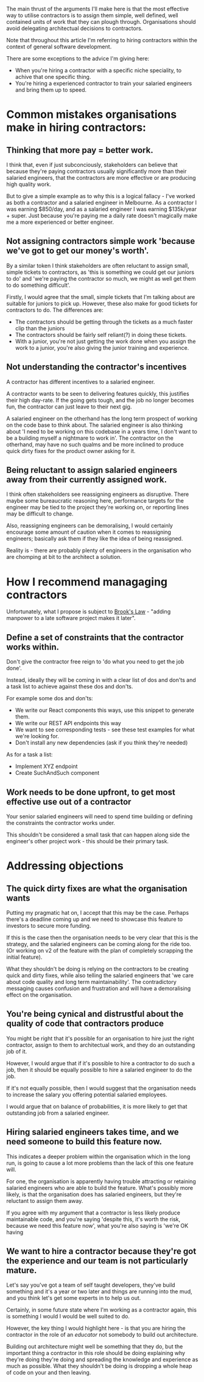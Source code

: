 
The main thrust of the arguments I'll make here is that the most effective way to utilise contractors is to assign them simple, well defined, well contained units of work that they can plough through. Organisations should avoid delegating architectual decisions to contractors. 

Note that throughout this article I'm referring to hiring contractors within the context of general software development.

There are some exceptions to the advice I'm giving here: 

 - When you're hiring a contractor with a specific niche speciality, to achive that one specific thing. 
 - You're hiring a experienced contractor to train your salaried engineers and bring them up to speed. 

# Common mistakes organisations make in hiring contractors: 

## Thinking that more pay = better work. 

I think that, even if just subconciously, stakeholders can believe that because they're paying contractors usually significantly more than their salaried engineers, that the contractors are more effective or are producing high quality work. 

But to give a simple example as to why this is a logical fallacy - I've worked as both a contractor and a salaried engineer in Melbourne. As a contractor I was earning $850/day, and as a salaried engineer I was earning $135k/year + super. Just because you're paying me a daily rate doesn't magically make me a more experienced or better engineer. 

## Not assigning contractors simple work 'because we've got to get our money's worth'. 

By a similar token I think stakeholders are often reluctant to assign small, simple tickets to contractors, as 'this is something we could get our juniors to do' and 'we're paying the contractor so much, we might as well get them to do something difficult'. 

Firstly, I would agree that the small, simple tickets that I'm talking about are suitable for juniors to pick up. However, these also make for good tickets for contractors to do. The differences are: 

- The contractors should be getting through the tickets as a much faster clip than the juniors
- The contractors should be fairly self reliant(?) in doing these tickets. 
- With a junior, you're not just getting the work done when you assign the work to a junior, you're also giving the junior training and experience. 

## Not understanding the contractor's incentives 

A contractor has different incentives to a salaried engineer. 

A contractor wants to be seen to delivering features quickly, this justifies their high day-rate. If the going gets tough, and the job no longer becomes fun, the contractor can just leave to their next gig. 

A salaried engineer on the otherhand has the long term prospect of working on the code base to think about. The salaried engineer is also thinking about 'I need to be working on this codebase in a years time, I don't want to be a building myself a nightmare to work in'. The contractor on the otherhand, may have no such qualms and be more inclined to produce quick dirty fixes for the product owner asking for it. 

## Being reluctant to assign salaried engineers away from their currently assigned work. 

I think often stakeholders see reassigning engineers as disruptive. There maybe some bureaucratic reasoning here, performance targets for the engineer may be tied to the project they're working on, or reporting lines may be difficult to change. 

Also, reassigning engineers can be demoralising, I would certainly encourage some amount of caution when it comes to reassigning engineers; basically ask them if they like the idea of being reassigned. 

Reality is - there are probably plenty of engineers in the organisation who are chomping at bit to the architect a solution.  


# How I recommend managaging contractors 

Unfortunately, what I propose is subject to [Brook's Law](https://en.wikipedia.org/wiki/Brooks%27s_law) - "adding manpower to a late software project makes it later". 

## Define a set of constraints that the contractor works within. 

Don't give the contractor free reign to 'do what you need to get the job done'. 

Instead, ideally they will be coming in with a clear list of dos and don'ts and a task list to achieve against these dos and don'ts. 

For example some dos and don'ts: 

- We write our React components this ways, use this snippet to generate them.
- We write our REST API endpoints this way 
- We want to see corresponding tests - see these test examples for what we're looking for. 
- Don't install any new dependencies (ask if you think they're needed) 


As for a task a list: 

- Implement XYZ endpoint 
- Create SuchAndSuch component



## Work needs to be done upfront, to get most effective use out of a contractor 

Your senior salaried engineers will need to spend time building or defining the constraints the contractor works under. 

This shouldn't be considered a small task that can happen along side the engineer's other project work - this should be their primary task. 






 # Addressing objections

 ## The quick dirty fixes are what the organisation wants 

 Putting my pragmatic hat on, I accept that this may be the case. Perhaps there's a deadline coming up and we need to showcase this feature to investors to secure more funding. 

 If this is the case then the organisation needs to be very clear that this is the strategy, and the salaried engineers can be coming along for the ride too. (Or working on v2 of the feature with the plan of completely scrapping the initial feature). 

 What they shouldn't be doing is relying on the contractors to be creating quick and dirty fixes, while also telling the salaried engineers that 'we care about code quality and long term maintainability'. The contradictory messaging causes confusion and frustration and will have a demoralising effect on the organisation. 

 ## You're being cynical and distrustful about the quality of code that contractors produce

You might be right that it's possible for an organisation to hire just the right contractor, assign to them to architectual work, and they do an outstanding job of it. 

However, I would argue that if it's possible to hire a contractor to do such a job, then it should be equally possible to hire a salaried engineer to do the job. 

If it's not equally possible, then I would suggest that the organisation needs to increase the salary you offering potential salaried employees. 

I would argue that on balance of probabilities, it is more likely to get that outstanding job from a salaried engineer. 

## Hiring salaried engineers takes time, and we need someone to build this feature now. 

This indicates a deeper problem within the organisation which in the long run, is going to cause a lot more problems than the lack of this one feature will. 

For one, the organisation is apparently having trouble attracting or retaining salaried engineers who are able to build the feature. What's possibly more likely, is that the organisation does has salaried engineers, but they're reluctant to assign them away. 

If you agree with my argument that a contractor is less likely produce maintainable code, and you're saying 'despite this, it's worth the risk, because we need this feature now', what you're also saying is 'we're OK having 

## We want to hire a contractor because they're got the experience and our team is not particularly mature. 

Let's say you've got a team of self taught developers, they've build something and it's a year or two later and things are running into the mud, and you think let's get some experts in to help us out. 

Certainly, in some future state where I'm working as a contractor again, this is something I would I would be well suited to do. 

However, the key thing I would highlight here - is that you are hiring the contractor in the role of an _educator_ not somebody to build out architecture. 

Building out architecture might well be something that they do, but the important thing a contractor in this role should be doing explaining why they're doing they're doing and spreading the knowledge and experience as much as possible. What they shouldn't be doing is dropping a whole heap of code on your and then leaving. 


